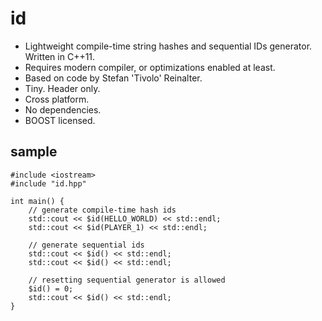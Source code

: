id
==

- Lightweight compile-time string hashes and sequential IDs generator. Written in C++11.
- Requires modern compiler, or optimizations enabled at least.
- Based on code by Stefan 'Tivolo' Reinalter.
- Tiny. Header only.
- Cross platform.
- No dependencies.
- BOOST licensed.

sample
------
```
#include <iostream>
#include "id.hpp"

int main() {
    // generate compile-time hash ids
    std::cout << $id(HELLO_WORLD) << std::endl;
    std::cout << $id(PLAYER_1) << std::endl;

    // generate sequential ids
    std::cout << $id() << std::endl;
    std::cout << $id() << std::endl;

    // resetting sequential generator is allowed
    $id() = 0;
    std::cout << $id() << std::endl;
}
```
